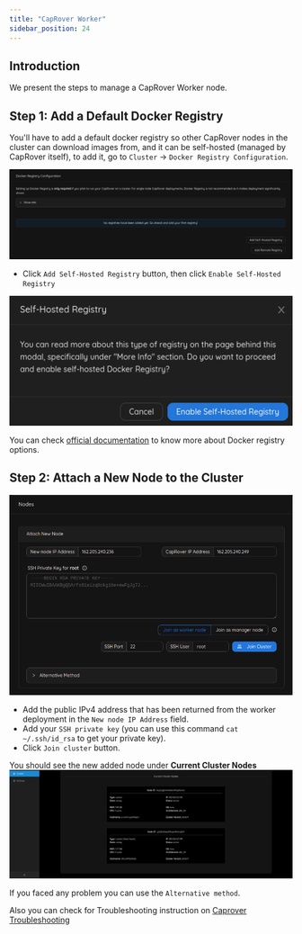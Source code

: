 ```yaml
---
title: "CapRover Worker"
sidebar_position: 24
---
```




## Introduction

We present the steps to manage a CapRover Worker node.

## Step 1: Add a Default Docker Registry

You'll have to add a default docker registry so other CapRover nodes in the cluster can download images from, and it can be self-hosted (managed by CapRover itself), to add it, go to `Cluster` -> `Docker Registry Configuration`.

![](./img/caprover_docker_registry.png)

- Click `Add Self-Hosted Registry` button, then click `Enable Self-Hosted Registry`

![](./img/caprover_docker_default_registry.png)

You can check [official documentation](https://caprover.com/docs/app-scaling-and-cluster#setup-docker-registry) to know more about Docker registry options.



## Step 2: Attach a New Node to the Cluster

![](./img/caprover_add_worker.png)

- Add the public IPv4 address that has been returned from the worker deployment in the `New node IP Address` field.
- Add your `SSH private key` (you can use this command `cat ~/.ssh/id_rsa` to get your private key).
- Click `Join cluster` button.

You should see the new added node under **Current Cluster Nodes**
![](./img/caprover_node_added.png)

If you faced any problem you can use the `Alternative method`.

Also you can check for Troubleshooting instruction on [Caprover Troubleshooting](https://caprover.com/docs/troubleshooting#second)